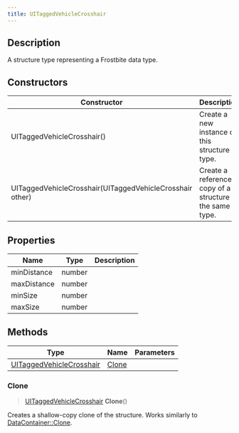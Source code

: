 ```yaml
---
title: UITaggedVehicleCrosshair
---
```

## Description

A structure type representing a Frostbite data type.

## Constructors

| Constructor                                              | Description                                              |
| -------------------------------------------------------- | -------------------------------------------------------- |
| UITaggedVehicleCrosshair()                               | Create a new instance of this structure type.            |
| UITaggedVehicleCrosshair(UITaggedVehicleCrosshair other) | Create a reference copy of a structure of the same type. |

## Properties

| Name        | Type   | Description |
| ----------- | ------ | ----------- |
| minDistance | number |             |
| maxDistance | number |             |
| minSize     | number |             |
| maxSize     | number |             |

## Methods

| Type                                                 | Name            | Parameters |
| ---------------------------------------------------- | --------------- | ---------- |
| [UITaggedVehicleCrosshair](/vext/ref/fb/uitaggedvehiclecrosshair/) | [Clone](#clone) |            |

### Clone

> [UITaggedVehicleCrosshair](/vext/ref/fb/uitaggedvehiclecrosshair/) **Clone**()

Creates a shallow-copy clone of the structure. Works similarly to [DataContainer::Clone](/vext/ref/shared/class/datacontainer#clone).
